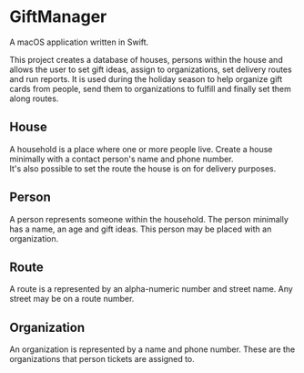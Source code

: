 # GiftManager

A macOS application written in Swift. 

This project creates a database of houses, persons within the house and allows the user to set gift ideas, assign to organizations, set delivery routes and run reports. 
It is used during the holiday season to help organize gift cards from people, send them to organizations to fulfill and finally set them along routes.

## House

A household is a place where one or more people live. Create a house minimally with a contact person's name and phone number.  
It's also possible to set the route the house is on for delivery purposes.

## Person

A person represents someone within the household. The person minimally has a name, an age and gift ideas. This person may be
placed with an organization.

## Route

A route is a represented by an alpha-numeric number and street name. Any street may be on a route number.

## Organization

An organization is represented by a name and phone number. These are the organizations that person tickets are assigned to.


